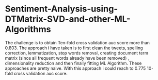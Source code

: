 # Sentiment-Analysis-using-DTMatrix-SVD-and-other-ML-Algorithms
The challenge is to obtain Ten-fold cross validation auc score more than 0.803.  The approach i have taken is to first clean the tweets, spelling correction, lemmatization, stop words removal, creating document term matrix (since all frequent words already have been removed) , dimensionality reduction and then finally fitting ML Algorithm. These approaches are pretty naive. With this approach i could reach to 0.775 10-fold cross validation auc score. 
